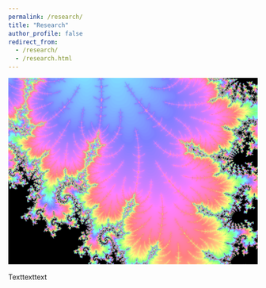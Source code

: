 ```yaml
---
permalink: /research/
title: "Research"
author_profile: false
redirect_from: 
  - /research/
  - /research.html
---
```


![Dendrite](./images/Dendrite.png)

Texttexttext
